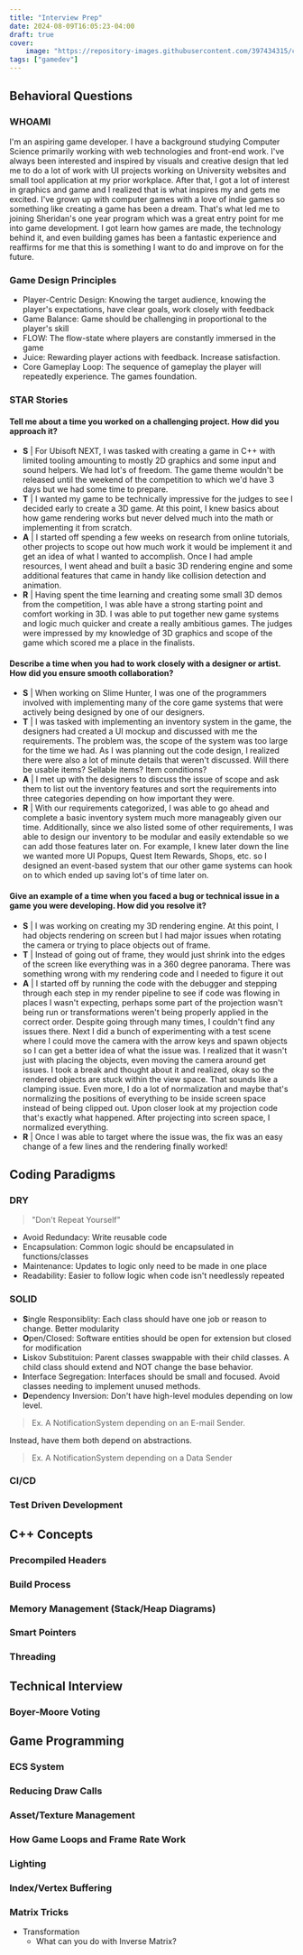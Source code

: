 ```yaml
---
title: "Interview Prep"
date: 2024-08-09T16:05:23-04:00
draft: true
cover:
    image: "https://repository-images.githubusercontent.com/397434315/c85b3065-4b1f-477b-ab17-7dd6222fe99e"
tags: ["gamedev"]
---
```


## Behavioral Questions

### WHOAMI

I'm an aspiring game developer. I have a background studying Computer Science primarily working with web technologies and front-end work. I've always been interested and inspired by visuals and creative design that led me to do a lot of work with UI projects working on University websites and small tool application at my prior workplace. After that, I got a lot of interest in graphics and game and I realized that is what inspires my and gets me excited. I've grown up with computer games with a love of indie games so something like creating a game has been a dream. That's what led me to joining Sheridan's one year program which was a great entry point for me into game development. I got learn how games are made, the technology behind it, and even building games has been a fantastic experience and reaffirms for me that this is something I want to do and improve on for the future.

### Game Design Principles

- Player-Centric Design: Knowing the target audience, knowing the player's expectations, have clear goals, work closely with feedback
- Game Balance: Game should be challenging in proportional to the player's skill
- FLOW: The flow-state where players are constantly immersed in the game
- Juice: Rewarding player actions with feedback. Increase satisfaction.
- Core Gameplay Loop: The sequence of gameplay the player will repeatedly experience. The games foundation.

### STAR Stories

#### Tell me about a time you worked on a challenging project. How did you approach it?

- **S** | For Ubisoft NEXT, I was tasked with creating a game in C++ with limited tooling amounting to mostly 2D graphics and some input and sound helpers. We had lot's of freedom. The game theme wouldn't be released until the weekend of the competition to which we'd have 3 days but we had some time to prepare.
- **T** | I wanted my game to be technically impressive for the judges to see I decided early to create a 3D game. At this point, I knew basics about how game rendering works but never delved much into the math or implementing it from scratch.
- **A** | I started off spending a few weeks on research from online tutorials, other projects to scope out how much work it would be implement it and get an idea of what I wanted to accomplish. Once I had ample resources, I went ahead and built a basic 3D rendering engine and some additional features that came in handy like collision detection and animation.
- **R** | Having spent the time learning and creating some small 3D demos from the competition, I was able have a strong starting point and comfort working in 3D. I was able to put together new game systems and logic much quicker and create a really ambitious games. The judges were impressed by my knowledge of 3D graphics and scope of the game which scored me a place in the finalists. 

#### Describe a time when you had to work closely with a designer or artist. How did you ensure smooth collaboration?

- **S** | When working on Slime Hunter, I was one of the programmers involved with implementing many of the core game systems that were actively being designed by one of our designers.
- **T** | I was tasked with implementing an inventory system in the game, the designers had created a UI mockup and discussed with me the requirements. The problem was, the scope of the system was too large for the time we had. As I was planning out the code design, I realized there were also a lot of minute details that weren't discussed. Will there be usable items? Sellable items? Item conditions?
- **A** | I met up with the designers to discuss the issue of scope and ask them to list out the inventory features and sort the requirements into three categories depending on how important they were. 
- **R** | With our requirements categorized, I was able to go ahead and complete a basic inventory system much more manageably given our time. Additionally, since we also listed some of other requirements, I was able to design our inventory to be modular and easily extendable so we can add those features later on. For example, I knew later down the line we wanted more UI Popups, Quest Item Rewards, Shops, etc. so I designed an event-based system that our other game systems can hook on to which ended up saving lot's of time later on.

#### Give an example of a time when you faced a bug or technical issue in a game you were developing. How did you resolve it?

- **S** | I was working on creating my 3D rendering engine. At this point, I had objects rendering on screen but I had major issues when rotating the camera or trying to place objects out of frame.
- **T** | Instead of going out of frame, they would just shrink into the edges of the screen like everything was in a 360 degree panorama. There was something wrong with my rendering code and I needed to figure it out
- **A** | I started off by running the code with the debugger and stepping through each step in my render pipeline to see if code was flowing in places I wasn't expecting, perhaps some part of the projection wasn't being run or transformations weren't being properly applied in the correct order. Despite going through many times, I couldn't find any issues there. Next I did a bunch of experimenting with a test scene where I could move the camera with the arrow keys and spawn objects so I can get a better idea of what the issue was. I realized that it wasn't just with placing the objects, even moving the camera around get issues. I took a break and thought about it and realized, okay so the rendered objects are stuck within the view space. That sounds like a clamping issue. Even more, I do a lot of normalization and maybe that's normalizing the positions of everything to be inside screen space instead of being clipped out. Upon closer look at my projection code that's exactly what happened. After projecting into screen space, I normalized everything.
- **R** | Once I was able to target where the issue was, the fix was an easy change of a few lines and the rendering finally worked!

## Coding Paradigms 

### DRY

> "Don't Repeat Yourself"

- Avoid Redundacy: Write reusable code
- Encapsulation: Common logic should be encapsulated in functions/classes
- Maintenance: Updates to logic only need to be made in one place
- Readability: Easier to follow logic when code isn't needlessly repeated

### SOLID

- **S**ingle Responsiblity: Each class should have one job or reason to change. Better modularity
- **O**pen/Closed: Software entities should be open for extension but closed for modification
- **L**iskov Substituion: Parent classes swappable with their child classes. A child class should extend and NOT change the base behavior.
- **I**nterface Segregation: Interfaces should be small and focused. Avoid classes needing to implement unused methods.
- **D**ependency Inversion: Don't have high-level modules depending on low level. 

> Ex. A NotificationSystem depending on an E-mail Sender.

Instead, have them both depend on abstractions.

> Ex. A NotificationSystem depending on a Data Sender 

### CI/CD

### Test Driven Development

## C++ Concepts

### Precompiled Headers

### Build Process

### Memory Management (Stack/Heap Diagrams)

### Smart Pointers

### Threading 

## Technical Interview

### Boyer-Moore Voting

## Game Programming

### ECS System

### Reducing Draw Calls

### Asset/Texture Management

### How Game Loops and Frame Rate Work

### Lighting

### Index/Vertex Buffering

### Matrix Tricks 

- Transformation
   - What can you do with Inverse Matrix?
